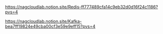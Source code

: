 https://nagcloudlab.notion.site/Redis-ff777489cfa14c9eb32d0d16f24c1186?pvs=4

https://nagcloudlab.notion.site/Kafka-bea7ff19824e49cba00cf3e59e9eff15?pvs=4
